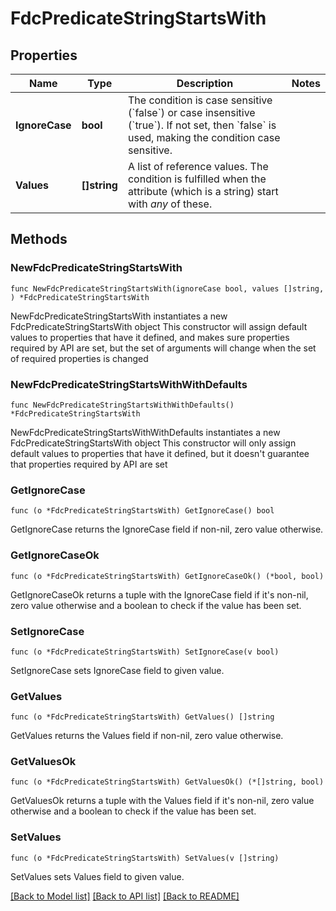 # FdcPredicateStringStartsWith

## Properties

Name | Type | Description | Notes
------------ | ------------- | ------------- | -------------
**IgnoreCase** | **bool** | The condition is case sensitive (&#x60;false&#x60;) or case insensitive (&#x60;true&#x60;).   If not set, then &#x60;false&#x60; is used, making the condition case sensitive. | 
**Values** | **[]string** | A list of reference values. The condition is fulfilled when the attribute (which is a string) start with *any* of these. | 

## Methods

### NewFdcPredicateStringStartsWith

`func NewFdcPredicateStringStartsWith(ignoreCase bool, values []string, ) *FdcPredicateStringStartsWith`

NewFdcPredicateStringStartsWith instantiates a new FdcPredicateStringStartsWith object
This constructor will assign default values to properties that have it defined,
and makes sure properties required by API are set, but the set of arguments
will change when the set of required properties is changed

### NewFdcPredicateStringStartsWithWithDefaults

`func NewFdcPredicateStringStartsWithWithDefaults() *FdcPredicateStringStartsWith`

NewFdcPredicateStringStartsWithWithDefaults instantiates a new FdcPredicateStringStartsWith object
This constructor will only assign default values to properties that have it defined,
but it doesn't guarantee that properties required by API are set

### GetIgnoreCase

`func (o *FdcPredicateStringStartsWith) GetIgnoreCase() bool`

GetIgnoreCase returns the IgnoreCase field if non-nil, zero value otherwise.

### GetIgnoreCaseOk

`func (o *FdcPredicateStringStartsWith) GetIgnoreCaseOk() (*bool, bool)`

GetIgnoreCaseOk returns a tuple with the IgnoreCase field if it's non-nil, zero value otherwise
and a boolean to check if the value has been set.

### SetIgnoreCase

`func (o *FdcPredicateStringStartsWith) SetIgnoreCase(v bool)`

SetIgnoreCase sets IgnoreCase field to given value.


### GetValues

`func (o *FdcPredicateStringStartsWith) GetValues() []string`

GetValues returns the Values field if non-nil, zero value otherwise.

### GetValuesOk

`func (o *FdcPredicateStringStartsWith) GetValuesOk() (*[]string, bool)`

GetValuesOk returns a tuple with the Values field if it's non-nil, zero value otherwise
and a boolean to check if the value has been set.

### SetValues

`func (o *FdcPredicateStringStartsWith) SetValues(v []string)`

SetValues sets Values field to given value.



[[Back to Model list]](../README.md#documentation-for-models) [[Back to API list]](../README.md#documentation-for-api-endpoints) [[Back to README]](../README.md)


